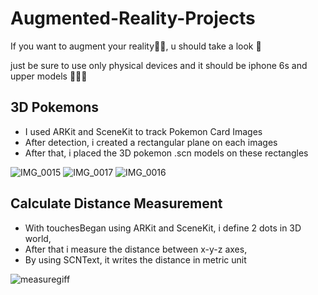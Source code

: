 # Augmented-Reality-Projects
If you want to augment your reality🧞‍♂️, u should take a look 🫵

just be sure to use only physical devices and it should be iphone 6s and upper models 🤸🏻‍♂️

## 3D Pokemons

* I used ARKit and SceneKit to track Pokemon Card Images
* After detection, i created a rectangular plane on each images
* After that, i placed the 3D pokemon .scn models on these rectangles


![IMG_0015](https://github.com/mesutgdk/Augmented-Reality-Projects/assets/112901255/60516e02-8b3a-47df-bf9d-f362efaa683a)
![IMG_0017](https://github.com/mesutgdk/Augmented-Reality-Projects/assets/112901255/38fc465d-df56-4f56-942f-cfacfdd11a4b)
![IMG_0016](https://github.com/mesutgdk/Augmented-Reality-Projects/assets/112901255/c08cfbe9-4d9b-42d8-8a91-62397d9c3657)

## Calculate Distance Measurement

* With touchesBegan using ARKit and SceneKit, i define 2 dots in 3D world,
* After that i measure the distance between x-y-z axes,
* By using SCNText, it writes the distance in metric unit

![measuregiff](https://github.com/mesutgdk/Augmented-Reality-Projects/assets/112901255/1f779209-fe46-4b0d-8778-0b07418d16ba)



